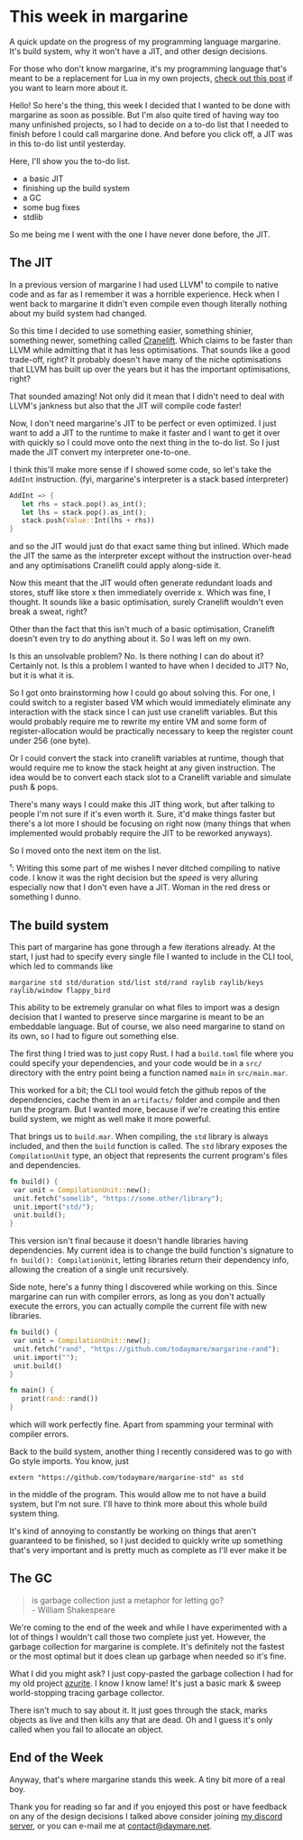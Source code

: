 # This week in margarine
A quick update on the progress of my programming language margarine. It's build system, why it won't have a JIT, and other design decisions.

For those who don't know margarine, it's my programming language that's meant to be a replacement for Lua in my own projects, [check out this post](../four-years-five-failures-one-compiler/) if you want to learn more about it.

Hello! So here's the thing, this week I decided that I wanted to be done with margarine as soon as possible.
But I'm also quite tired of having way too many unfinished projects, so I had to decide on a to-do list that I needed to finish before I could call margarine done. And before you click off, a JIT was in this to-do list until yesterday.

Here, I'll show you the to-do list.
- a basic JIT
- finishing up the build system
- a GC
- some bug fixes
- stdlib 

So me being me I went with the one I have never done before, the JIT.

## The JIT
In a previous version of margarine I had used LLVM¹ to compile to native code and as far as I remember it was a horrible experience. Heck when I went back to margarine it didn't even compile even though literally nothing about my build system had changed. 

So this time I decided to use something easier, something shinier, something newer, something called [Cranelift](https://cranelift.dev/). Which claims to be faster than LLVM while admitting that it has less optimisations. That sounds like a good trade-off, right? It probably doesn't have many of the niche optimisations that LLVM has built up over the years but it has the important optimisations, right?

That sounded amazing! Not only did it mean that I didn't need to deal with LLVM's jankness but also that the JIT will compile code faster!

Now, I don't need margarine's JIT to be perfect or even optimized. I just want to add a JIT to the runtime to make it faster and I want to get it over with quickly so I could move onto the next thing in the to-do list. So I just made the JIT convert my interpreter one-to-one.

I think this'll make more sense if I showed some code, so let's take the `AddInt` instruction. (fyi, margarine's interpreter is a stack based interpreter)

```rs
AddInt => {
   let rhs = stack.pop().as_int();
   let lhs = stack.pop().as_int();
   stack.push(Value::Int(lhs + rhs))
}
```

and so the JIT would just do that exact same thing but inlined. Which made the JIT the same as the interpreter except without the instruction over-head and any optimisations Cranelift could apply along-side it. 

Now this meant that the JIT would often generate redundant loads and stores, stuff like store x then immediately override x. Which was fine, I thought. It sounds like a basic optimisation, surely Cranelift wouldn't even break a sweat, right?

Other than the fact that this isn't much of a basic optimisation, Cranelift doesn't even try to do anything about it. So I was left on my own.

Is this an unsolvable problem? No. 
Is there nothing I can do about it? Certainly not. 
Is this a problem I wanted to have when I decided to JIT? No, but it is what it is. 

So I got onto brainstorming how I could go about solving this. 
For one, I could switch to a register based VM which would immediately eliminate any interaction with the stack since I can just use cranelift variables. But this would probably require me to rewrite my entire VM and some form of register-allocation would be practically necessary to keep the register count under 256 (one byte).

Or I could convert the stack into cranelift variables at runtime, though that would require me to know the stack height at any given instruction. The idea would be to convert each stack slot to a Cranelift variable and simulate push & pops.

There's many ways I could make this JIT thing work, but after talking to people I'm not sure if it's even worth it. Sure, it'd make things faster but there's a lot more I should be focusing on right now (many things that when implemented would probably require the JIT to be reworked anyways).

So I moved onto the next item on the list.

¹: Writing this some part of me wishes I never ditched compiling to native code. I know it was the right decision but the *speed* is very alluring especially now that I don't even have a JIT. Woman in the red dress or something I dunno.

## The build system
This part of margarine has gone through a few iterations already. At the start, I just had to specify every single file I wanted to include in the CLI tool, which led to commands like

```
margarine std std/duration std/list std/rand raylib raylib/keys raylib/window flappy_bird
```

This ability to be extremely granular on what files to import was a design decision that I wanted to preserve since margarine is meant to be an embeddable language. But of course, we also need margarine to stand on its own, so I had to figure out something else. 

The first thing I tried was to just copy Rust. I had a `build.toml` file where you could specify your dependencies, and your code would be in a `src/` directory with the entry point being a function named `main` in `src/main.mar`. 

This worked for a bit; the CLI tool would fetch the github repos of the dependencies, cache them in an `artifacts/` folder and compile and then run the program. But I wanted more, because if we're creating this entire build system, we might as well make it more powerful.

That brings us to `build.mar`. When compiling, the `std` library is always included, and then the `build` function is called. The `std` library exposes the `CompilationUnit` type, an object that represents the current program's files and dependencies.

```rs
fn build() {
 var unit = CompilationUnit::new();
 unit.fetch("somelib", "https://some.other/library");
 unit.import("std/");
 unit.build();
}
```

This version isn't final because it doesn't handle libraries having dependencies. My current idea is to change the build function's signature to `fn build(): CompilationUnit`, letting libraries return their dependency info, allowing the creation of a single unit recursively.

Side note, here's a funny thing I discovered while working on this. Since margarine can run with compiler errors, as long as you don't actually execute the errors, you can actually compile the current file with new libraries.

```rs
fn build() {
 var unit = CompilationUnit::new();
 unit.fetch("rand", "https://github.com/todaymare/margarine-rand");
 unit.import("");
 unit.build()
}

fn main() {
   print(rand::rand())
}
```

which will work perfectly fine. Apart from spamming your terminal with compiler errors.

Back to the build system, another thing I recently considered was to go with Go style imports. You know, just
```
extern "https://github.com/todaymare/margarine-std" as std
```

in the middle of the program. This would allow me to not have a build system, but I'm not sure. I'll have to think more about this whole build system thing.

It's kind of annoying to constantly be working on things that aren't guaranteed to be finished, so I just decided to quickly write up something that's very important and is pretty much as complete as I'll ever make it be

## The GC
> is garbage collection just a metaphor for letting go?  
> \- William Shakespeare

We're coming to the end of the week and while I have experimented with a lot of things I wouldn't call those two complete just yet. However, the garbage collection for margarine is complete. It's definitely not the fastest or the most optimal but it does clean up garbage when needed so it's fine. 

What I did you might ask? I just copy-pasted the garbage collection I had for my old project [azurite](https://github.com/todaymare/azurite). I know I know lame! It's just a basic mark & sweep world-stopping tracing garbage collector. 

There isn't much to say about it. It just goes through the stack, marks objects as live and then kills any that are dead. Oh and I guess it's only called when you fail to allocate an object.

## End of the Week
Anyway, that's where margarine stands this week. A tiny bit more of a real boy.

Thank you for reading so far and if you enjoyed this post or have feedback on any of the design decisions I talked above consider joining [my discord server](https://discord.gg/t7gNX8Kp72), or you can e-mail me at [contact@daymare.net](mailto:contact@daymare.net).

